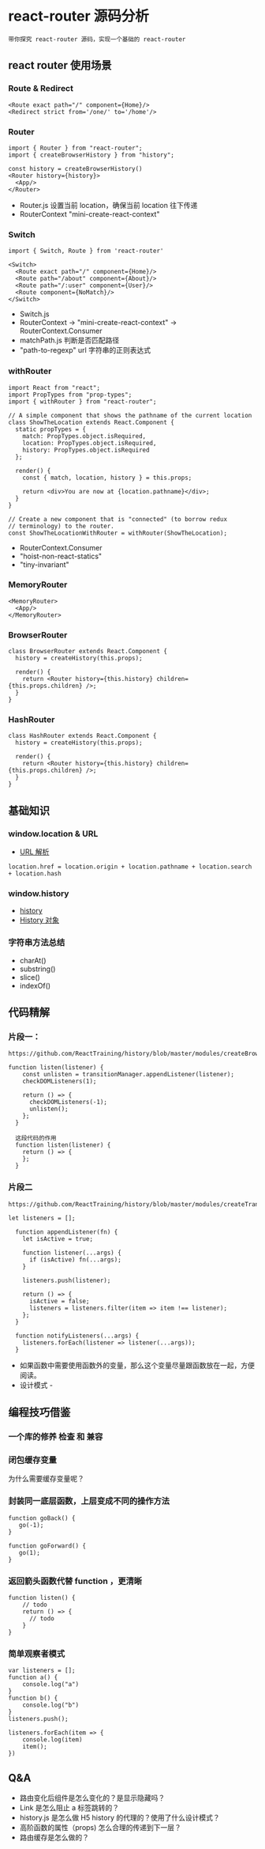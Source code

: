 # react-router 源码分析

```
带你探究 react-router 源码，实现一个基础的 react-router
```


## react router 使用场景

### Route & Redirect

```
<Route exact path="/" component={Home}/>
<Redirect strict from='/one/' to='/home'/>
```

### Router

```
import { Router } from "react-router";
import { createBrowserHistory } from "history";

const history = createBrowserHistory()
<Router history={history}>
  <App/>
</Router>
```

- Router.js 设置当前 location，确保当前 location 往下传递
- RouterContext  "mini-create-react-context"

### Switch

```
import { Switch, Route } from 'react-router'

<Switch>
  <Route exact path="/" component={Home}/>
  <Route path="/about" component={About}/>
  <Route path="/:user" component={User}/>
  <Route component={NoMatch}/>
</Switch>
```

- Switch.js
- RouterContext -> "mini-create-react-context" -> RouterContext.Consumer
- matchPath.js 判断是否匹配路径
- "path-to-regexp"  url 字符串的正则表达式

### withRouter

```
import React from "react";
import PropTypes from "prop-types";
import { withRouter } from "react-router";

// A simple component that shows the pathname of the current location
class ShowTheLocation extends React.Component {
  static propTypes = {
    match: PropTypes.object.isRequired,
    location: PropTypes.object.isRequired,
    history: PropTypes.object.isRequired
  };

  render() {
    const { match, location, history } = this.props;

    return <div>You are now at {location.pathname}</div>;
  }
}

// Create a new component that is "connected" (to borrow redux
// terminology) to the router.
const ShowTheLocationWithRouter = withRouter(ShowTheLocation);
```

- RouterContext.Consumer
- "hoist-non-react-statics"
- "tiny-invariant"

### MemoryRouter

```
<MemoryRouter>
  <App/>
</MemoryRouter>
```

### BrowserRouter

```
class BrowserRouter extends React.Component {
  history = createHistory(this.props);

  render() {
    return <Router history={this.history} children={this.props.children} />;
  }
}
```

### HashRouter

```
class HashRouter extends React.Component {
  history = createHistory(this.props);

  render() {
    return <Router history={this.history} children={this.props.children} />;
  }
}
```

## 基础知识

### window.location & URL

- [URL 解析](https://juejin.im/post/5bce96bff265da0ae801513c)

```
location.href = location.origin + location.pathname + location.search + location.hash
```


### window.history

- [history](https://developer.mozilla.org/zh-CN/docs/Web/API/Window/history)
- [History 对象](https://javascript.ruanyifeng.com/bom/history.html)

### 字符串方法总结

- charAt()
- substring()
- slice()
- indexOf()

## 代码精解

### 片段一：
```
https://github.com/ReactTraining/history/blob/master/modules/createBrowserHistory.js

function listen(listener) {
    const unlisten = transitionManager.appendListener(listener);
    checkDOMListeners(1);

    return () => {
      checkDOMListeners(-1);
      unlisten();
    };
  }
  
  这段代码的作用
  function listen(listener) {
    return () => {   
    };
  }
```

### 片段二

```
https://github.com/ReactTraining/history/blob/master/modules/createTransitionManager.js

let listeners = [];

  function appendListener(fn) {
    let isActive = true;

    function listener(...args) {
      if (isActive) fn(...args);
    }

    listeners.push(listener);

    return () => {
      isActive = false;
      listeners = listeners.filter(item => item !== listener);
    };
  }

  function notifyListeners(...args) {
    listeners.forEach(listener => listener(...args));
  }

```

- 如果函数中需要使用函数外的变量，那么这个变量尽量跟函数放在一起，方便阅读。
- 设计模式 - 

## 编程技巧借鉴

### 一个库的修养 检查 和 兼容

### 闭包缓存变量

为什么需要缓存变量呢？

### 封装同一底层函数，上层变成不同的操作方法

```
function goBack() {
   go(-1);
}

function goForward() {
   go(1);
}
```

### 返回箭头函数代替 function ，更清晰

```
function listen() {
	// todo
	return () => {
	  // todo 
	}
}
```

### 简单观察者模式

```
var listeners = [];
function a() {
	console.log("a")
}
function b() {
	console.log("b")
}
listeners.push();

listeners.forEach(item => {
	console.log(item)
	item();
})
```

## Q&A

- 路由变化后组件是怎么变化的？是显示隐藏吗？
- Link 是怎么阻止 a 标签跳转的？
- history.js 是怎么做 H5 history 的代理的？使用了什么设计模式？
- 高阶函数的属性（props) 怎么合理的传递到下一层？
- 路由缓存是怎么做的？
